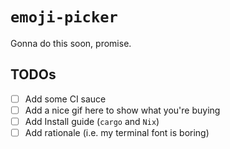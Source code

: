 # `emoji-picker`

Gonna do this soon, promise.

## TODOs

- [ ] Add some CI sauce
- [ ] Add a nice gif here to show what you're buying
- [ ] Add Install guide (`cargo` and `Nix`)
- [ ] Add rationale (i.e. my terminal font is boring)
